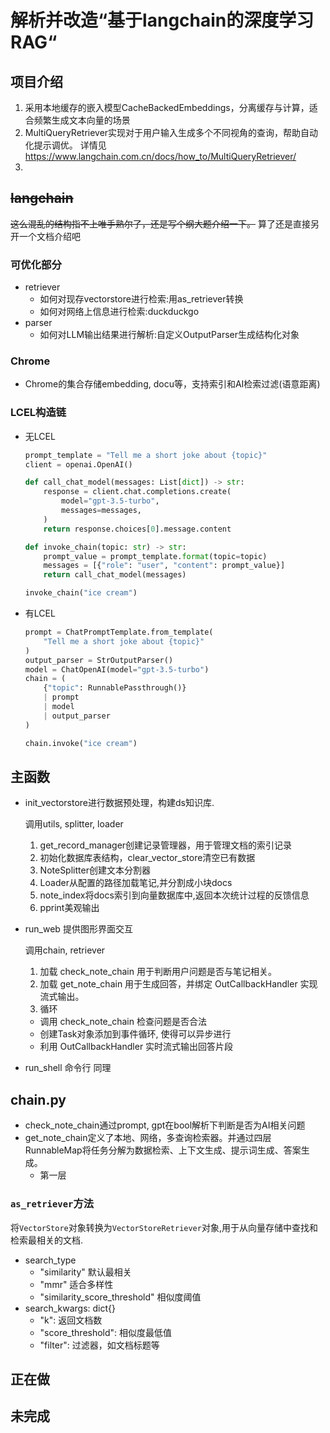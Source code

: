 # 解析并改造“基于langchain的深度学习RAG“

## 项目介绍

1. 采用本地缓存的嵌入模型CacheBackedEmbeddings，分离缓存与计算，适合频繁生成文本向量的场景
2. MultiQueryRetriever实现对于用户输入生成多个不同视角的查询，帮助自动化提示调优。
   详情见<https://www.langchain.com.cn/docs/how_to/MultiQueryRetriever/>
3. 

## ~~langchain~~

~~这么混乱的结构指不上唯手熟尔了，还是写个纲大题介绍一下。~~
算了还是直接另开一个文档介绍吧

### 可优化部分

- retriever
  - 如何对现存vectorstore进行检索:用as_retriever转换
  - 如何对网络上信息进行检索:duckduckgo
- parser
  - 如何对LLM输出结果进行解析:自定义OutputParser生成结构化对象

### Chrome

- Chrome的集合存储embedding, docu等，支持索引和AI检索过滤(语意距离)

### LCEL构造链

- 无LCEL
  
  ```python
  prompt_template = "Tell me a short joke about {topic}"
  client = openai.OpenAI()

  def call_chat_model(messages: List[dict]) -> str:
      response = client.chat.completions.create(
          model="gpt-3.5-turbo", 
          messages=messages,
      )
      return response.choices[0].message.content

  def invoke_chain(topic: str) -> str:
      prompt_value = prompt_template.format(topic=topic)
      messages = [{"role": "user", "content": prompt_value}]
      return call_chat_model(messages)

  invoke_chain("ice cream")
  ```

- 有LCEL

  ```python
  prompt = ChatPromptTemplate.from_template(
      "Tell me a short joke about {topic}"
  )
  output_parser = StrOutputParser()
  model = ChatOpenAI(model="gpt-3.5-turbo")
  chain = (
      {"topic": RunnablePassthrough()} 
      | prompt
      | model
      | output_parser
  )

  chain.invoke("ice cream")
  ```

## 主函数

- init_vectorstore进行数据预处理，构建ds知识库.

  调用utils, splitter, loader  
  1. get_record_manager创建记录管理器，用于管理文档的索引记录
  2. 初始化数据库表结构，clear_vector_store清空已有数据
  3. NoteSplitter创建文本分割器
  4. Loader从配置的路径加载笔记,并分割成小块docs
  5. note_index将docs索引到向量数据库中,返回本次统计过程的反馈信息
  6. pprint美观输出

- run_web 提供图形界面交互

  调用chain, retriever
    1. 加载 check_note_chain 用于判断用户问题是否与笔记相关。
    2. 加载 get_note_chain 用于生成回答，并绑定 OutCallbackHandler 实现流式输出。
    3. 循环
    - 调用 check_note_chain 检查问题是否合法
    - 创建Task对象添加到事件循环, 使得可以异步进行
    - 利用 OutCallbackHandler 实时流式输出回答片段
  
- run_shell 命令行 同理

## chain.py

- check_note_chain通过prompt, gpt在bool解析下判断是否为AI相关问题
- get_note_chain定义了本地、网络，多查询检索器。并通过四层RunnableMap将任务分解为数据检索、上下文生成、提示词生成、答案生成。
  - 第一层

### `as_retriever`方法

将`VectorStore`对象转换为`VectorStoreRetriever`对象,用于从向量存储中查找和检索最相关的文档.

- search_type
  - "similarity" 默认最相关
  - "mmr" 适合多样性
  - "similarity_score_threshold" 相似度阈值
- search_kwargs: dict{}
  - "k": 返回文档数
  - "score_threshold": 相似度最低值
  - "filter": 过滤器，如文档标题等

## 正在做

## 未完成
